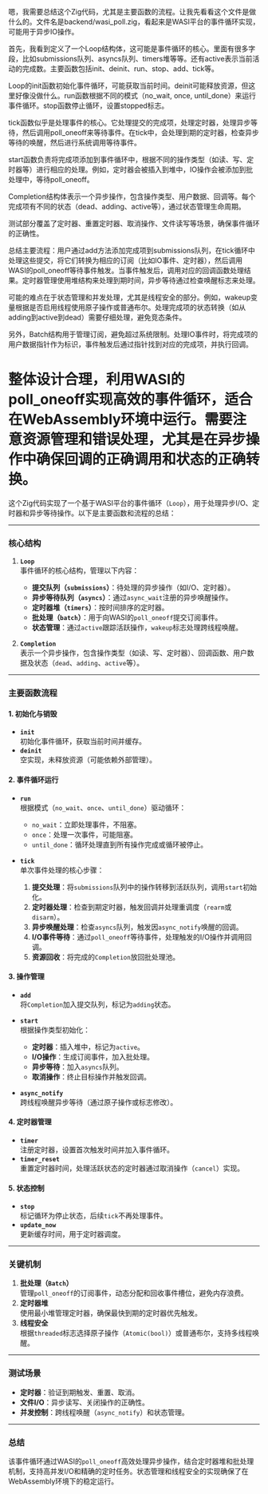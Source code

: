 嗯，我需要总结这个Zig代码，尤其是主要函数的流程。让我先看看这个文件是做什么的。文件名是backend/wasi_poll.zig，看起来是WASI平台的事件循环实现，可能用于异步IO操作。

首先，我看到定义了一个Loop结构体，这可能是事件循环的核心。里面有很多字段，比如submissions队列、asyncs队列、timers堆等等。还有active表示当前活动的完成数。主要函数包括init、deinit、run、stop、add、tick等。

Loop的init函数初始化事件循环，可能获取当前时间。deinit可能释放资源，但这里好像没做什么。run函数根据不同的模式（no_wait, once, until_done）来运行事件循环。stop函数停止循环，设置stopped标志。

tick函数似乎是处理事件的核心。它处理提交的完成项，处理定时器，处理异步等待，然后调用poll_oneoff来等待事件。在tick中，会处理到期的定时器，检查异步等待的唤醒，然后进行系统调用等待事件。

start函数负责将完成项添加到事件循环中，根据不同的操作类型（如读、写、定时器等）进行相应的处理。例如，定时器会被插入到堆中，IO操作会被添加到批处理中，等待poll_oneoff。

Completion结构体表示一个异步操作，包含操作类型、用户数据、回调等。每个完成项有不同的状态（dead、adding、active等），通过状态管理生命周期。

测试部分覆盖了定时器、重置定时器、取消操作、文件读写等场景，确保事件循环的正确性。

总结主要流程：用户通过add方法添加完成项到submissions队列，在tick循环中处理这些提交，将它们转换为相应的订阅（比如IO事件、定时器），然后调用WASI的poll_oneoff等待事件触发。当事件触发后，调用对应的回调函数处理结果。定时器管理使用堆结构来处理到期时间，异步等待通过检查唤醒标志来处理。

可能的难点在于状态管理和并发处理，尤其是线程安全的部分。例如，wakeup变量根据是否启用线程使用原子操作或普通布尔。处理完成项的状态转换（如从adding到active到dead）需要仔细处理，避免竞态条件。

另外，Batch结构用于管理订阅，避免超过系统限制。处理IO事件时，将完成项的用户数据指针作为标识，事件触发后通过指针找到对应的完成项，并执行回调。

整体设计合理，利用WASI的poll_oneoff实现高效的事件循环，适合在WebAssembly环境中运行。需要注意资源管理和错误处理，尤其是在异步操作中确保回调的正确调用和状态的正确转换。
================================================
这个Zig代码实现了一个基于WASI平台的事件循环（`Loop`），用于处理异步I/O、定时器和异步等待操作。以下是主要函数和流程的总结：

---

### **核心结构**
1. **`Loop`**  
   事件循环的核心结构，管理以下内容：
   - **提交队列（`submissions`）**：待处理的异步操作（如I/O、定时器）。
   - **异步等待队列（`asyncs`）**：通过`async_wait`注册的异步唤醒操作。
   - **定时器堆（`timers`）**：按时间排序的定时器。
   - **批处理（`batch`）**：用于向WASI的`poll_oneoff`提交订阅事件。
   - **状态管理**：通过`active`跟踪活跃操作，`wakeup`标志处理跨线程唤醒。

2. **`Completion`**  
   表示一个异步操作，包含操作类型（如读、写、定时器）、回调函数、用户数据及状态（`dead`、`adding`、`active`等）。

---

### **主要函数流程**
#### 1. **初始化与销毁**
- **`init`**  
  初始化事件循环，获取当前时间并缓存。
- **`deinit`**  
  空实现，未释放资源（可能依赖外部管理）。

#### 2. **事件循环运行**
- **`run`**  
  根据模式（`no_wait`、`once`、`until_done`）驱动循环：
  - `no_wait`：立即处理事件，不阻塞。
  - `once`：处理一次事件，可能阻塞。
  - `until_done`：循环处理直到所有操作完成或循环被停止。

- **`tick`**  
  单次事件处理的核心步骤：
  1. **提交处理**：将`submissions`队列中的操作转移到活跃队列，调用`start`初始化。
  2. **定时器处理**：检查到期定时器，触发回调并处理重调度（`rearm`或`disarm`）。
  3. **异步唤醒处理**：检查`asyncs`队列，触发因`async_notify`唤醒的回调。
  4. **I/O事件等待**：通过`poll_oneoff`等待事件，处理触发的I/O操作并调用回调。
  5. **资源回收**：将完成的`Completion`放回批处理池。

#### 3. **操作管理**
- **`add`**  
  将`Completion`加入提交队列，标记为`adding`状态。
- **`start`**  
  根据操作类型初始化：
  - **定时器**：插入堆中，标记为`active`。
  - **I/O操作**：生成订阅事件，加入批处理。
  - **异步等待**：加入`asyncs`队列。
  - **取消操作**：终止目标操作并触发回调。

- **`async_notify`**  
  跨线程唤醒异步等待（通过原子操作或标志修改）。

#### 4. **定时器管理**
- **`timer`**  
  注册定时器，设置首次触发时间并加入事件循环。
- **`timer_reset`**  
  重置定时器时间，处理活跃状态的定时器通过取消操作（`cancel`）实现。

#### 5. **状态控制**
- **`stop`**  
  标记循环为停止状态，后续`tick`不再处理事件。
- **`update_now`**  
  更新缓存时间，用于定时器调度。

---

### **关键机制**
1. **批处理（`Batch`）**  
   管理`poll_oneoff`的订阅事件，动态分配和回收事件槽位，避免内存浪费。
2. **定时器堆**  
   使用最小堆管理定时器，确保最快到期的定时器优先触发。
3. **线程安全**  
   根据`threaded`标志选择原子操作（`Atomic(bool)`）或普通布尔，支持多线程唤醒。

---

### **测试场景**
- **定时器**：验证到期触发、重置、取消。
- **文件I/O**：异步读写、关闭操作的正确性。
- **并发控制**：跨线程唤醒（`async_notify`）和状态管理。

---

### **总结**
该事件循环通过WASI的`poll_oneoff`高效处理异步操作，结合定时器堆和批处理机制，支持高并发I/O和精确的定时任务。状态管理和线程安全的实现确保了在WebAssembly环境下的稳定运行。